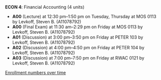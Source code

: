 **ECON 4**: Financial Accounting (4 units)

- **A00** (Lecture) at 12:30 pm–1:50 pm on Tuesday, Thursday at MOS 0113 by Levkoff, Steven B. (A11078792)
- **A00** (Final Exam) at 11:30 am–2:29 pm on Friday at MOS 0113 by Levkoff, Steven B. (A11078792)
- **A01** (Discussion) at 3:00 pm–3:50 pm on Friday at PETER 103 by Levkoff, Steven B. (A11078792)
- **A02** (Discussion) at 4:00 pm–4:50 pm on Friday at PETER 104 by Levkoff, Steven B. (A11078792)
- **A03** (Discussion) at 7:00 pm–7:50 pm on Friday at RWAC 0121 by Levkoff, Steven B. (A11078792)

[Enrollment numbers over time](./ECON4.tsv)
